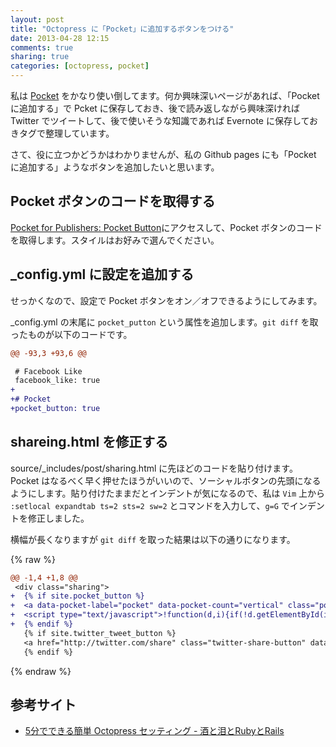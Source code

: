 ```yaml
---
layout: post
title: "Octopress に「Pocket」に追加するボタンをつける"
date: 2013-04-28 12:15
comments: true
sharing: true
categories: [octopress, pocket]
---
```

私は [Pocket](http://getpocket.com/) をかなり使い倒してます。何か興味深いページがあれば、「Pocketに追加する」で Pcket に保存しておき、後で読み返しながら興味深ければ Twitter でツイートして、後で使いそうな知識であれば Evernote に保存しておきタグで整理しています。

さて、役に立つかどうかはわかりませんが、私の Github pages にも「Pocket に追加する」ようなボタンを追加したいと思います。

<!-- more -->

Pocket ボタンのコードを取得する
---------------------------------
[Pocket for Publishers: Pocket Button](http://getpocket.com/publisher/button)にアクセスして、Pocket ボタンのコードを取得します。スタイルはお好みで選んでください。

_config.yml に設定を追加する
----------------------------
せっかくなので、設定で Pocket ボタンをオン／オフできるようにしてみます。

_config.yml の末尾に `pocket_putton` という属性を追加します。`git diff` を取ったものが以下のコードです。

```diff _config.yml
@@ -93,3 +93,6 @@ 

 # Facebook Like
 facebook_like: true
+
+# Pocket
+pocket_button: true
```

shareing.html を修正する
------------------------
source/_includes/post/sharing.html に先ほどのコードを貼り付けます。Pocket はなるべく早く押せたほうがいいので、ソーシャルボタンの先頭になるようにします。貼り付けたままだとインデントが気になるので、私は `Vim` 上から `:setlocal expandtab ts=2 sts=2 sw=2` とコマンドを入力して、`g=G` でインデントを修正しました。

横幅が長くなりますが `git diff` を取った結果は以下の通りになります。

{% raw %}
```diff source/_includes/post/sharing.html
@@ -1,4 +1,8 @@
 <div class="sharing">
+  {% if site.pocket_button %}
+  <a data-pocket-label="pocket" data-pocket-count="vertical" class="pocket-btn" data-lang="en"></a>
+  <script type="text/javascript">!function(d,i){if(!d.getElementById(i)){var j=d.createElement("script");j.id=i;j.src="https://widgets.getpocket.com/v1/j/btn.js?v=1";var w=d.getElementById(i);d.body.appendChild(j);}}(document,"pocket-btn-js");</script>
+  {% endif %}
   {% if site.twitter_tweet_button %}
   <a href="http://twitter.com/share" class="twitter-share-button" data-url="{{ site.url }}{{ page.url }}" data-via="{{ site.twitter_user }}" data-counturl="{{ site.url }}{{ page.url }}" >Tweet</a>
   {% endif %}
```
{% endraw %}

参考サイト
----------
- [5分でできる簡単 Octopress セッティング - 酒と泪とRubyとRails](http://morizyun.github.io/blog/octopress-hatena-disqus-new-tab/)

